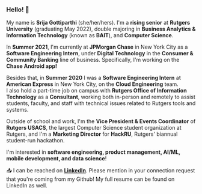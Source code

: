 ### Hello! 👋

My name is **Srija Gottiparthi** (she/her/hers). I'm a **rising senior** at **Rutgers University** (graduating May 2022), double majoring in **Business Analytics & Information Technology** (known as **BAIT**), and **Computer Science**.  

In **Summer 2021**, I'm currently at **JPMorgan Chase** in New York City as a **Software Engineering Intern**, under **Digital Technology** in the **Consumer & Community Banking** line of business. Specifically, I'm working on the **Chase Android app!**

Besides that, in **Summer 2020** I was a **Software Engineering Intern** at **American Express** in New York City, on the **Cloud Engineering** team.  
I also hold a part-time job on campus with **Rutgers Office of Information Technology** as a **Consultant**, working both in-person and remotely to assist students, faculty, and staff with technical issues related to Rutgers tools and systems.

Outside of school and work, I'm the **Vice President & Events Coordinator** of **Rutgers USACS**, the largest Computer Science student organization at Rutgers, and I'm a **Marketing Director** for **HackRU**, Rutgers' biannual student-run hackathon.

I'm interested in **software engineering, product management, AI/ML, mobile development, and data science**!  

:inbox_tray: I can be reached on [**LinkedIn**](https://www.linkedin.com/in/srija-g/). Please mention in your connection request that you're coming from my Github! My full resume can be found on LinkedIn as well.

<!--
**srijag2700/srijag2700** is a ✨ _special_ ✨ repository because its `README.md` (this file) appears on your GitHub profile.
-->
